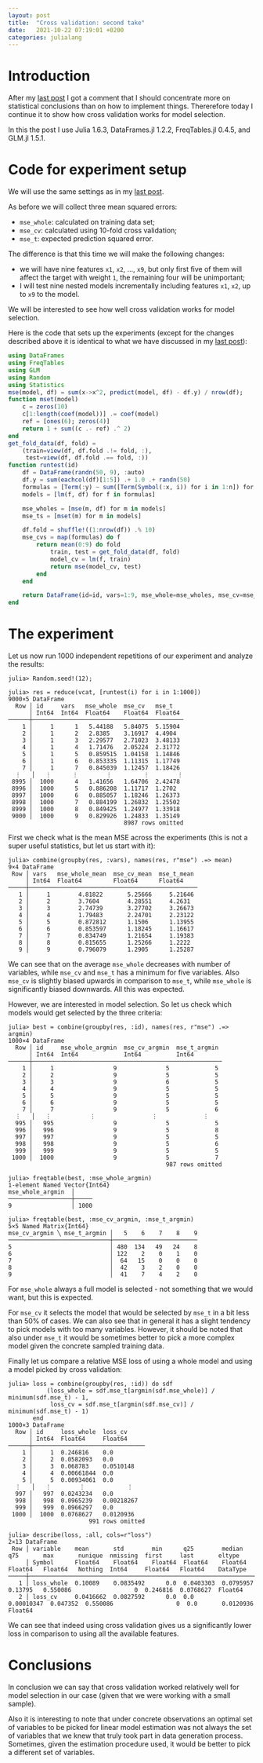 ```yaml
---
layout: post
title:  "Cross validation: second take"
date:   2021-10-22 07:19:01 +0200
categories: julialang
---
```


# Introduction

After my [last post][lp] I got a comment that I should concentrate more on
statistical conclusions than on how to implement things. Thererefore today I
continue it to show how cross validation works for model selection.

In this the post I use Julia 1.6.3, DataFrames.jl 1.2.2, FreqTables.jl 0.4.5,
and GLM.jl 1.5.1.

# Code for experiment setup

We will use the same settings as in my [last post][lp].

As before we will collect three mean squared errors:
* `mse_whole`: calculated on training data set;
* `mse_cv`: calculated using 10-fold cross validation;
* `mse_t`: expected prediction squared error.

The difference is that this time we will make the following changes:
* we will have nine features `x1`, `x2`, ..., `x9`, but only first five of them
  will affect the target with weight `1`, the remaining four will be
  unimportant;
* I will test nine nested models incrementally including features `x1`, `x2`,
  up to `x9` to the model.

We will be interested to see how well cross validation works for model
selection.

Here is the code that sets up the experiments (except for the changes described
above it is identical to what we have discussed in my [last post][lp]):

```julia
using DataFrames
using FreqTables
using GLM
using Random
using Statistics
mse(model, df) = sum(x->x^2, predict(model, df) - df.y) / nrow(df);
function mset(model)
    c = zeros(10)
    c[1:length(coef(model))] .= coef(model)
    ref = [ones(6); zeros(4)]
    return 1 + sum((c .- ref) .^ 2)
end
get_fold_data(df, fold) =
    (train=view(df, df.fold .!= fold, :),
     test=view(df, df.fold .== fold, :))
function runtest(id)
    df = DataFrame(randn(50, 9), :auto)
    df.y = sum(eachcol(df)[1:5]) .+ 1.0 .+ randn(50)
    formulas = [Term(:y) ~ sum([Term(Symbol(:x, i)) for i in 1:n]) for n in 1:9]
    models = [lm(f, df) for f in formulas]

    mse_wholes = [mse(m, df) for m in models]
    mse_ts = [mset(m) for m in models]

    df.fold = shuffle!((1:nrow(df)) .% 10)
    mse_cvs = map(formulas) do f
        return mean(0:9) do fold
            train, test = get_fold_data(df, fold)
            model_cv = lm(f, train)
            return mse(model_cv, test)
        end
    end

    return DataFrame(id=id, vars=1:9, mse_whole=mse_wholes, mse_cv=mse_cvs, mse_t=mse_ts)
end
```

# The experiment

Let us now run 1000 independent repetitions of our experiment and analyze
the results:

```
julia> Random.seed!(12);

julia> res = reduce(vcat, [runtest(i) for i in 1:1000])
9000×5 DataFrame
  Row │ id     vars   mse_whole  mse_cv   mse_t
      │ Int64  Int64  Float64    Float64  Float64
──────┼───────────────────────────────────────────
    1 │     1      1   5.44188   5.84075  5.15904
    2 │     1      2   2.8385    3.16917  4.4904
    3 │     1      3   2.29577   2.71023  3.48133
    4 │     1      4   1.71476   2.05224  2.31772
    5 │     1      5   0.859515  1.04158  1.14846
    6 │     1      6   0.853335  1.11315  1.17749
    7 │     1      7   0.845039  1.12457  1.18426
  ⋮   │   ⋮      ⋮        ⋮         ⋮        ⋮
 8995 │  1000      4   1.41656   1.64706  2.42478
 8996 │  1000      5   0.886208  1.11717  1.2702
 8997 │  1000      6   0.885057  1.18246  1.26373
 8998 │  1000      7   0.884199  1.26832  1.25502
 8999 │  1000      8   0.849425  1.24977  1.33918
 9000 │  1000      9   0.829926  1.24833  1.35149
                                 8987 rows omitted
```

First we check what is the mean MSE across the experiments (this is not a super
useful statistics, but let us start with it):

```
julia> combine(groupby(res, :vars), names(res, r"mse") .=> mean)
9×4 DataFrame
 Row │ vars   mse_whole_mean  mse_cv_mean  mse_t_mean
     │ Int64  Float64         Float64      Float64
─────┼────────────────────────────────────────────────
   1 │     1        4.81822       5.25666     5.21646
   2 │     2        3.7604        4.28551     4.2631
   3 │     3        2.74739       3.27702     3.26673
   4 │     4        1.79483       2.24701     2.23122
   5 │     5        0.872812      1.1506      1.13955
   6 │     6        0.853597      1.18245     1.16617
   7 │     7        0.834749      1.21654     1.19383
   8 │     8        0.815655      1.25266     1.2222
   9 │     9        0.796079      1.2905      1.25287
```

We can see that on the average `mse_whole` decreases with number of variables,
while `mse_cv` and `mse_t` has a minimum for five variables. Also `mse_cv` is
slightly biased upwards in comparison to `mse_t`, while `mse_whole` is
significantly biased downwards. All this was expected.

However, we are interested in model selection. So let us check which models
would get selected by the three criteria:

```
julia> best = combine(groupby(res, :id), names(res, r"mse") .=> argmin)
1000×4 DataFrame
  Row │ id     mse_whole_argmin  mse_cv_argmin  mse_t_argmin
      │ Int64  Int64             Int64          Int64
──────┼──────────────────────────────────────────────────────
    1 │     1                 9              5             5
    2 │     2                 9              5             5
    3 │     3                 9              6             5
    4 │     4                 9              5             5
    5 │     5                 9              5             5
    6 │     6                 9              5             5
    7 │     7                 9              5             6
  ⋮   │   ⋮           ⋮                ⋮             ⋮
  995 │   995                 9              5             5
  996 │   996                 9              5             8
  997 │   997                 9              5             5
  998 │   998                 9              5             6
  999 │   999                 9              5             5
 1000 │  1000                 9              5             7
                                             987 rows omitted

julia> freqtable(best, :mse_whole_argmin)
1-element Named Vector{Int64}
mse_whole_argmin  │
──────────────────┼─────
9                 │ 1000

julia> freqtable(best, :mse_cv_argmin, :mse_t_argmin)
5×5 Named Matrix{Int64}
mse_cv_argmin ╲ mse_t_argmin │   5    6    7    8    9
─────────────────────────────┼────────────────────────
5                            │ 480  134   49   24    8
6                            │ 122    2    0    1    0
7                            │  64   15    0    0    0
8                            │  42    3    2    0    0
9                            │  41    7    4    2    0
```

For `mse_whole` always a full model is selected - not something that we
would want, but this is expected.

For `mse_cv` it selects the model that would be selected by `mse_t` in a bit
less than 50% of cases. We can also see that in general it has a slight
tendency to pick models with too many variables. However, it should be noted
that also under `mse_t` it would be sometimes better to pick a more complex
model given the concrete sampled training data.

Finally let us compare a relative MSE loss of using a whole model and using a
model picked by cross validation:

```
julia> loss = combine(groupby(res, :id)) do sdf
           (loss_whole = sdf.mse_t[argmin(sdf.mse_whole)] / minimum(sdf.mse_t) - 1,
            loss_cv = sdf.mse_t[argmin(sdf.mse_cv)] / minimum(sdf.mse_t) - 1)
       end
1000×3 DataFrame
  Row │ id     loss_whole  loss_cv
      │ Int64  Float64     Float64
──────┼────────────────────────────────
    1 │     1  0.246816    0.0
    2 │     2  0.0582093   0.0
    3 │     3  0.068783    0.0510148
    4 │     4  0.00661844  0.0
    5 │     5  0.00934061  0.0
  ⋮   │   ⋮        ⋮            ⋮
  997 │   997  0.0243234   0.0
  998 │   998  0.0965239   0.00218267
  999 │   999  0.0966297   0.0
 1000 │  1000  0.0768627   0.0120936
                       991 rows omitted

julia> describe(loss, :all, cols=r"loss")
2×13 DataFrame
 Row │ variable    mean       std        min      q25        median      q75       max       nunique  nmissing  first     last       eltype
     │ Symbol      Float64    Float64    Float64  Float64    Float64     Float64   Float64   Nothing  Int64     Float64   Float64    DataType
─────┼────────────────────────────────────────────────────────────────────────────────────────────────────────────────────────────────────────
   1 │ loss_whole  0.10089    0.0835492      0.0  0.0403303  0.0795957   0.13795   0.550086                  0  0.246816  0.0768627  Float64
   2 │ loss_cv     0.0416662  0.0827592      0.0  0.0        0.00010347  0.047352  0.550086                  0  0.0       0.0120936  Float64
```

We can see that indeed using cross validation gives us a significantly lower
loss in comparison to using all the available features.

# Conclusions

In conclusion we can say that cross validation worked relatively well for
model selection in our case (given that we were working with a small sample).

Also it is interesting to note that under concrete observations an optimal set
of variables to be picked for linear model estimation was not always the set of
variables that we knew that truly took part in data generation process.
Sometimes, given the estimation procedure used, it would be better to pick a
different set of variables.

[lp]: https://bkamins.github.io/julialang/2021/10/15/cv.html
